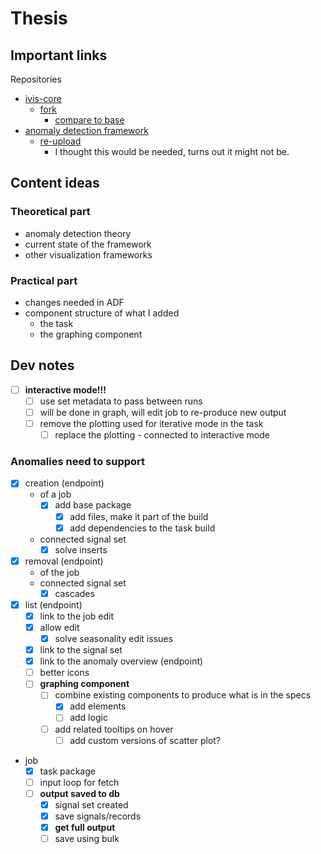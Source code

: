 # Thesis

## Important links

Repositories

- [ivis-core](https://github.com/smartarch/ivis-core)
  - [fork](https://github.com/bastianluk/ivis-core)
    - [compare to base](https://github.com/smartarch/ivis-core/compare/master...bastianluk:devel)
- [anomaly detection framework](https://bitbucket.org/rakibulmdalamtime-series-anomaly-detection-framework/src/master/)
  - [re-upload](https://github.com/bastianluk/Time-series-Anomaly-Detection-Framework)
    - I thought this would be needed, turns out it might not be.

## Content ideas

### Theoretical part

- anomaly detection theory
- current state of the framework
- other visualization frameworks

### Practical part

- changes needed in ADF
- component structure of what I added
  - the task
  - the graphing component

## Dev notes

- [ ] **interactive mode!!!**
  - [ ] use set metadata to pass between runs
  - [ ] will be done in graph, will edit job to re-produce new output
  - [ ] remove the plotting used for iterative mode in the task
    - [ ] replace the plotting - connected to interactive mode

### Anomalies need to support

- [x] creation (endpoint)
  - of a job
    - [x] add base package
      - [x] add files, make it part of the build
      - [x] add dependencies to the task build
  - connected signal set
    - [x] solve inserts
- [x] removal (endpoint)
  - of the job
  - connected signal set
    - [x] cascades
- [x] list (endpoint)
  - [x] link to the job edit
  - [x] allow edit
    - [x] solve seasonality edit issues
  - [x] link to the signal set
  - [x] link to the anomaly overview (endpoint)
  - [ ] better icons
  - [ ] **graphing component**
    - [ ] combine existing components to produce what is in the specs
      - [x] add elements
      - [ ] add logic
    - [ ] add related tooltips on hover
      - [ ] add custom versions of scatter plot?
- job
  - [x] task package
  - [ ] input loop for fetch
  - [ ] **output saved to db**
    - [x] signal set created
    - [x] save signals/records
    - [x] **get full output**
    - [ ] save using bulk
